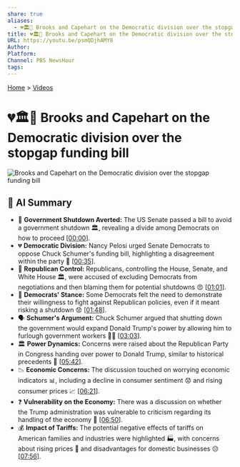 ```yaml
---
share: true
aliases:
  - 💔🏛️💸 Brooks and Capehart on the Democratic division over the stopgap funding bill
title: 💔🏛️💸 Brooks and Capehart on the Democratic division over the stopgap funding bill
URL: https://youtu.be/psmQDjhAMY8
Author: 
Platform: 
Channel: PBS NewsHour
tags: 
---
```

[Home](../index.md) > [Videos](./index.md)  
# 💔🏛️💸 Brooks and Capehart on the Democratic division over the stopgap funding bill  
![Brooks and Capehart on the Democratic division over the stopgap funding bill](https://youtu.be/psmQDjhAMY8)  
  
## 🤖 AI Summary  
* 🚨 **Government Shutdown Averted:** The US Senate passed a bill to avoid a government shutdown 🏛️, revealing a divide among Democrats on how to proceed \[[00:00](https://youtu.be/psmQDjhAMY8&t=0)\].  
* 💔 **Democratic Division:** Nancy Pelosi urged Senate Democrats to oppose Chuck Schumer's funding bill, highlighting a disagreement within the party 🤝 \[[00:35](https://youtu.be/psmQDjhAMY8&t=35)\].  
* 🐘 **Republican Control:** Republicans, controlling the House, Senate, and White House 🏛️, were accused of excluding Democrats from negotiations and then blaming them for potential shutdowns 😠 \[[01:01](https://youtu.be/psmQDjhAMY8&t=61)\].  
* 💪 **Democrats' Stance:** Some Democrats felt the need to demonstrate their willingness to fight against Republican policies, even if it meant risking a shutdown 😟 \[[01:48](https://youtu.be/psmQDjhAMY8&t=108)\].  
* 🗣️ **Schumer's Argument:** Chuck Schumer argued that shutting down the government would expand Donald Trump's power by allowing him to furlough government workers 👨‍💼 \[[03:03](https://youtu.be/psmQDjhAMY8&t=183)\].  
* 🏛️ **Power Dynamics:** Concerns were raised about the Republican Party in Congress handing over power to Donald Trump, similar to historical precedents 🤔 \[[05:42](https://youtu.be/psmQDjhAMY8&t=342)\].  
* 📉 **Economic Concerns:** The discussion touched on worrying economic indicators 📊, including a decline in consumer sentiment 😟 and rising consumer prices 📈 \[[06:21](https://youtu.be/psmQDjhAMY8&t=381)\].  
* ❓ **Vulnerability on the Economy:** There was a discussion on whether the Trump administration was vulnerable to criticism regarding its handling of the economy 🤔 \[[06:50](https://youtu.be/psmQDjhAMY8&t=410)\].  
* 💰 **Impact of Tariffs:** The potential negative effects of tariffs on American families and industries were highlighted 🏭, with concerns about rising prices 💸 and disadvantages for domestic businesses 😔 \[[07:56](https://youtu.be/psmQDjhAMY8&t=476)\].